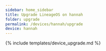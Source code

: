 ```yaml
---
sidebar: home_sidebar
title: Upgrade LineageOS on hannah
folder: upgrade
permalink: /devices/hannah/upgrade
device: hannah
---
```

{% include templates/device_upgrade.md %}
